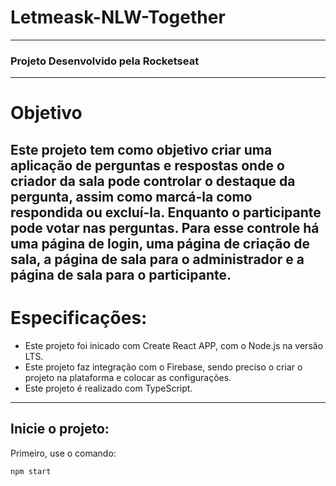 # Letmeask-NLW-Together
---
### Projeto Desenvolvido pela Rocketseat
---
# Objetivo
Este projeto tem como objetivo criar uma aplicação de perguntas e respostas onde o criador da sala pode controlar o destaque da pergunta, assim como marcá-la como respondida ou excluí-la. Enquanto o participante pode votar nas perguntas. Para esse controle há uma página de login, uma página de criação de sala, a página de sala para o administrador e a página de sala para o participante. 
----
# Especificações:
* Este projeto foi inicado com Create React APP, com o Node.js na versão LTS.
* Este projeto faz integração com o Firebase, sendo preciso o criar o projeto na plataforma e colocar as configurações.
* Este projeto é realizado  com TypeScript.
---
## Inicie o projeto:

Primeiro, use o comando:

```bash
npm start
```
